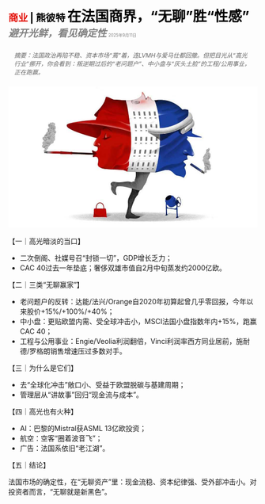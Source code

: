 <span style="color:#E3120B; font-size:14.9pt; font-weight:bold;">商业</span> <span style="color:#000000; font-size:14.9pt; font-weight:bold;">| 熊彼特</span>
<span style="color:#000000; font-size:21.0pt; font-weight:bold;">在法国商界，“无聊”胜“性感”</span>
<span style="color:#808080; font-size:14.9pt; font-weight:bold; font-style:italic;">避开光鲜，看见确定性</span>
<span style="color:#808080; font-size:6.2pt;">2025年9月11日</span>

<div style="padding:8px 12px; color:#666; font-size:9.0pt; font-style:italic; margin:12px 0;">摘要：法国政治再陷不稳、资本市场“蔫”着，连LVMH与爱马仕都回撤。但把目光从“高光行业”挪开，你会看到：叛逆期过后的“老问题户”、中小盘与“灰头土脸”的工程/公用事业，正在跑赢。</div>

![](../images/059_In_French_business_boring_beats_sexy/p0237_img01.jpeg)

【一｜高光暗淡的当口】

- 二次倒阁、社媒号召“封锁一切”，GDP增长乏力；
- CAC 40过去一年垫底；奢侈双雄市值自2月中旬蒸发约2000亿欧。

【二｜三类“无聊赢家”】

- 老问题户的反转：达能/法兴/Orange自2020年初算起曾几乎零回报，今年以来股价+15%/+100%/+40%；
- 中小盘：更贴欧盟内需、受全球冲击小，MSCI法国小盘指数年内+15%，跑赢CAC 40；
- 工程与公用事业：Engie/Veolia利润翻倍，Vinci利润率西方同业居前，施耐德/罗格朗销售增速压过多数对手。

【三｜为什么是它们】

- 去“全球化冲击”敞口小、受益于欧盟脱碳与基建周期；
- 管理层从“讲故事”回归“现金流与成本”。

【四｜高光也有火种】

- AI：巴黎的Mistral获ASML 13亿欧投资；
- 航空：空客“圈着波音飞”；
- 广告：法国系依旧“老江湖”。

【五｜结论】

法国市场的确定性，在“无聊资产”里：现金流稳、资本纪律强、受外部冲击小。对投资者而言，“无聊就是新黑色”。
